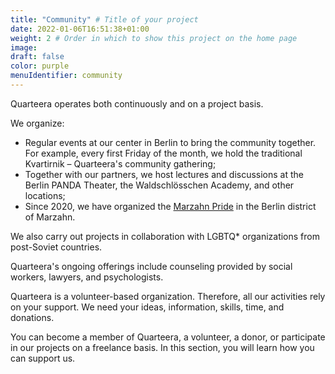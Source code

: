 ```yaml
---
title: "Community" # Title of your project
date: 2022-01-06T16:51:38+01:00
weight: 2 # Order in which to show this project on the home page
image:
draft: false
color: purple
menuIdentifier: community
---
```


Quarteera operates both continuously and on a project basis.

We organize:
- Regular events at our center in Berlin to bring the community together. For example, every first Friday of the month, we hold the traditional Kvartirnik – Quarteera's community gathering;
- Together with our partners, we host lectures and discussions at the Berlin PANDA Theater, the Waldschlösschen Academy, and other locations;
- Since 2020, we have organized the [Marzahn Pride](https://www.marzahn-pride.de/) in the Berlin district of Marzahn.

We also carry out projects in collaboration with LGBTQ* organizations from post-Soviet countries.

Quarteera's ongoing offerings include counseling provided by social workers, lawyers, and psychologists.

Quarteera is a volunteer-based organization. Therefore, all our activities rely on your support. We need your ideas, information, skills, time, and donations.

You can become a member of Quarteera, a volunteer, a donor, or participate in our projects on a freelance basis. In this section, you will learn how you can support us.
